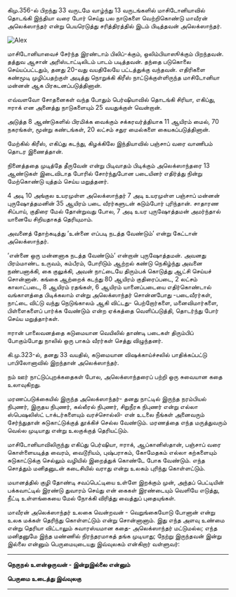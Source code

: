 
கிமு.356-ல் பிறந்து 33 வருடமே வாழ்ந்து 13 வருடங்களில் மாசிடோனியாவில் தொடங்கி இந்தியா வரை போர் செய்து பல நாடுகளை வெற்றிகொண்டு மாவீரன் அலெக்ஸாந்தர் என்று பெயரெடுத்து சரித்திரத்தில் இடம் பிடித்தவன் அலெக்ஸாந்தர்.

![Alex](https://static.hindutamil.in/hindu/uploads/common/2021/08/06/16282237071138.jpgk)

மாசிடோனியாவைச் சேர்ந்த இரண்டாம் பிலிப்-க்கும், ஒலிம்பியாஸூக்கும் பிறந்தவன். தத்துவ ஆசான் அரிஸ்டாட்டிலிடம் பாடம் படித்தவன். தந்தை படுகொலை செய்யப்பட்டதும், தனது 20-வது வயதிலேயே பட்டத்துக்கு வந்தவன். எதிரிகளை கண்மூடி முழிப்பதற்குள் அடித்து நொறுக்கி கிரீஸ் நாட்டுக்குள்ளிருந்த மாசிடோனியா மன்னன் ஆக பிரகடனப்படுத்தினான்.

எவ்வளவோ சோதனைகள் வந்த போதும் பெர்ஷியாவில் தொடங்கி சிரியா, எகிப்து, ஈராக் என அனைத்து நாடுகளையும் 25 வயதுக்குள் வென்றான்.

அடுத்த 8 ஆண்டுகளில் பிரமிக்க வைக்கும் சக்கரவர்த்தியாக 11 ஆயிரம் மைல், 70 நகரங்கள், மூன்று கண்டங்கள், 20 லட்சம் சதுர மைல்களை கையகப்படுத்தினான்.


மேற்கில் கிரீஸ், எகிப்து கடந்து, கிழக்கிலே இந்தியாவில் பஞ்சாப் வரை வாணிபம் தொடர இணைத்தான்.

நினைத்ததை முடித்தே தீருவேன் என்று பிடிவாதம் பிடிக்கும் அலெக்ஸாந்தரை 13 ஆண்டுகள் இடைவிடாத போரில் சோர்ந்துபோன படையினர் எதிர்த்து நின்று மேற்கொண்டு யுத்தம் செய்ய மறுத்தனர்.

4 அடி 10 அங்குல உயரமுள்ள அலெக்ஸாந்தர் 7 அடி உயரமுள்ள பஞ்சாப் மன்னன் புருஷோத்தமனின் 35 ஆயிரம் படை வீரர்களுடன் கடும்போர் புரிந்தான். சாதாரண சிப்பாய், குதிரை மேல் தோன்றுவது போல, 7 அடி உயர புருஷோத்தமன் அமர்ந்தால் யானையே சிறியதாகத் தெரியுமாம்.

அவனைத் தோற்கடித்து ‘உன்னை எப்படி நடத்த வேண்டும்’ என்று கேட்டான் அலெக்ஸாந்தர்.

‘என்னை ஒரு மன்னனாக நடத்த வேண்டும்’ என்றான் புருஷோத்தமன். அவனது பிரம்மாண்ட உருவம், கம்பீரம், போரிடும் ஆற்றல் கண்டு நெகிழ்ந்து அவனை நண்பனாக்கி, கை குலுக்கி, அவன் நாட்டையே திரும்பக் கொடுத்து ஆட்சி செய்யச் சொன்னான். கங்கை ஆற்றைக் கடந்து 80 ஆயிரம் குதிரைப்படை, 2 லட்சம் காலாட்படை, 8 ஆயிரம் ரதங்கள், 6 ஆயிரம் யானைப்படையை எதிர்கொண்டால் வங்காளத்தை பிடிக்கலாம் என்று அலெக்ஸாந்தர் சொன்னபோது -படைவீரர்கள், நாட்டை விட்டு வந்து நெடுங்காலம் ஆகி விட்டது- பெற்றோர்களை, மனைவிமார்களை, பிள்ளைகளைப் பார்க்க வேண்டும் என்ற ஏக்கத்தை வெளிப்படுத்தி, தொடர்ந்து போர் செய்ய மறுத்தார்கள்.

ஈரான் பாலைவனத்தை கடுமையான வெயிலில் தாண்டி படைகள் திரும்பிப் போகும்போது நாலில் ஒரு பாகம் வீரர்கள் செத்து விழுந்தனர்.

கி.மு.323-ல், தனது 33 வயதில், கடுமையான விஷக்காய்ச்சலில் பாதிக்கப்பட்டு பாபிலோனாவில் இறந்தான் அலெக்ஸாந்தர்.


நம் ஊர் நாட்டுப்புறக்கதைகள் போல, அலெக்ஸாந்தரைப் பற்றி ஒரு சுவையான கதை உலாவுகிறது.

மரணப்படுக்கையில் இருந்த அலெக்ஸாந்தர்- தனது நாட்டில் இருந்த நரம்பியல் நிபுணர், இருதய நிபுணர், கல்லீரல் நிபுணர், சிறுநீரக நிபுணர் என்று எல்லா ஸ்பெஷலிஸ்ட் டாக்டர்களையும் வரச்சொல்லி- என் உடலை நீங்கள் அனைவரும் சேர்ந்துதான் சுடுகாட்டுக்குத் தூக்கிச் செல்ல வேண்டும். மரணத்தை எந்த மருத்துவரும் வெல்ல முடியாது என்று உலகுக்குத் தெரியட்டும்.

மாசிடோனியாவிலிருந்து எகிப்து பெர்ஷியா, ஈராக், ஆப்கானிஸ்தான், பஞ்சாப் வரை கொள்ளையடித்த வைரம், வைடூரியம், புஷ்பராகம், கோமேதகம் எல்லா கற்களையும் சுடுகாட்டுக்கு செல்லும் வழியில் இறைத்துக் கொண்டே போக வேண்டும். எந்த சொத்தும் மனிதனுடன் கடைசியில் வராது என்று உலகம் புரிந்து கொள்ளட்டும்.


மயானத்தில் குழி தோண்டி சவப்பெட்டியை உள்ளே இறக்கும் முன், அந்தப் பெட்டியின் பக்கவாட்டில் இரண்டு துவாரம் செய்து என் கைகள் இரண்டையும் வெளியே எடுத்து, நீட்டி உள்ளங்கையை மேல் நோக்கி விரித்து வைத்துப் புதையுங்கள்.

மாவீரன் அலெக்ஸாந்தர் உலகை வென்றவன் - வெறுங்கையோடு போனான் என்று உலக மக்கள் தெரிந்து கொள்ளட்டும் என்று சொன்னானாம். இது எந்த அளவு உண்மை என்று தெரியா விட்டாலும் சுவாரஸ்யமான கதை- அலெக்ஸாந்தர் மட்டுமல்ல; எந்த மனிதனுமே இந்த மண்ணில் நிரந்தரமாகத் தங்க முடியாது; நேற்று இருந்தவன் இன்று இல்லை என்னும் பெருமையுடையது இவ்வுலகம் என்கிறார் வள்ளுவர்:

<hr/>
<b>
நெருநல் உளன்ஒருவன் - இன்றுஇல்லை என்னும்

பெருமை உடைத்து இவ்வுலகு
</b>
<hr/>


 